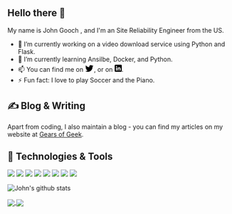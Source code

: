 ## Hello there 👋

My name is John Gooch , and I'm an Site Reliability Engineer from the US.

- 🔭 I’m currently working on a video download service using Python and Flask.  
- 🌱 I’m currently learning Ansilbe, Docker, and Python.
- 📫 You can find me on [![Twitter][twitter.icon]][twitter], or on [![LinkedIn][linkedin.icon]][linkedin].
- ⚡ Fun fact: I love to play Soccer and the Piano.


## &#x270d; Blog & Writing

Apart from coding, I also maintain a blog - you can find my articles on my website at [Gears of Geek](https://www.gearsofgeek.com).



## 🔧 Technologies & Tools
![](https://img.shields.io/badge/OS-Linux-informational?style=flat&logo=linux&logoColor=white&color=2bbc8a)
![](https://img.shields.io/badge/Editor-IntelliJ_IDEA-informational?style=flat&logo=intellij-idea&logoColor=white&color=2bbc8a)
![](https://img.shields.io/badge/Code-Python-informational?style=flat&logo=python&logoColor=white&color=2bbc8a)
![](https://img.shields.io/badge/Code-JavaScript-informational?style=flat&logo=javascript&logoColor=white&color=2bbc8a)
![](https://img.shields.io/badge/Shell-Bash-informational?style=flat&logo=gnu-bash&logoColor=white&color=2bbc8a)
![](https://img.shields.io/badge/Tools-PostgreSQL-informational?style=flat&logo=postgresql&logoColor=white&color=2bbc8a)
![](https://img.shields.io/badge/Tools-Docker-informational?style=flat&logo=docker&logoColor=white&color=2bbc8a)
![](https://img.shields.io/badge/Cloud-Digital_Ocean-informational?style=flat&logo=digitalocean&logoColor=white&color=2bbc8a)
<!-- ![](https://img.shields.io/badge/Code-Golang-informational?style=flat&logo=go&logoColor=white&color=2bbc8a) -->
<!-- ![](https://img.shields.io/badge/Code-Make-informational?style=flat&logo=cmake&logoColor=white&color=2bbc8a) -->
<!-- ![](https://img.shields.io/badge/Code-Vue-informational?style=flat&logo=vue.js&logoColor=white&color=2bbc8a) -->
<!-- ![](https://img.shields.io/badge/Tools-Kubernetes-informational?style=flat&logo=kubernetes&logoColor=white&color=2bbc8a) -->
<!-- ![](https://img.shields.io/badge/Tools-Red_Hat_OpenShift-informational?style=flat&logo=red-hat-open-shift&logoColor=white&color=2bbc8a) -->


<!--
**majorgear/majorgear** is a ✨ _special_ ✨ repository because its `README.md` (this file) appears on your GitHub profile.

Here are some ideas to get you started:

- 🔭 I’m currently working on ...
- 🌱 I’m currently learning ...
- 👯 I’m looking to collaborate on ...
- 🤔 I’m looking for help with ...
- 💬 Ask me about ...
- 📫 How to reach me: ...
- ⚡ Fun fact: ...
-->




<!-- Icons -->

[twitter.icon]: ./assets/twitter_icon.png (twitter icon without padding)
[linkedin.icon]: ./assets/linkedin_icon.png (LinkedIn icon without padding)

<!-- Links to your social media accounts -->

[twitter]: https://twitter.com/themajorgear
[linkedin]: https://www.linkedin.com/in/jagooch/
[github]: https://github.com/majorgear

<!-- github stats -->
![John's github stats](https://github-readme-stats.vercel.app/api?username=majorgear&show_icons=true)

<a href="https://github.com/majorgear/python_scripts">
  <img align="center" src="https://github-readme-stats.vercel.app/api/pin/?username=majorgear&repo=python_scripts&title_color=ffffff&text_color=c9cacc&icon_color=2bbc8a&bg_color=1d1f21" />
</a>

<a href="https://github.com/majorgear/flask_blog">
  <img align="center" src="https://github-readme-stats.vercel.app/api/pin/?username=majorgear&repo=flask_blog&title_color=ffffff&text_color=c9cacc&icon_color=2bbc8a&bg_color=1d1f21" />
</a>

<!-- Resources -->
<!-- Icons: https://simpleicons.org/ -->
<!-- GitHub Stats: https://github.com/anuraghazra/github-readme-stats -->
<!-- Emojis: https://emojipedia.org/emoji/ -->
<!-- HTML Emojis: https://www.fileformat.info/index.htm -->
<!-- Shields: https://shields.io/ -->
<!-- Awesome GitHub Profile README: https://github.com/abhisheknaiidu/awesome-github-profile-readme -->